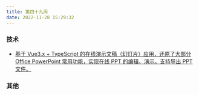 ```yaml
---
title: 第四十九周
date: 2022-11-28 15:29:32
---
```


### 技术

- [基于 Vue3.x + TypeScript 的在线演示文稿（幻灯片）应用，还原了大部分 Office PowerPoint 常用功能，实现在线 PPT 的编辑、演示。支持导出 PPT 文件。](https://github.com/pipipi-pikachu/PPTist)

### 其他
